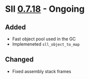 # Sll [0.7.18] - Ongoing

## Added

- Fast object pool used in the GC
- Implemeneted `sll_object_to_map`

## Changed

- Fixed assembly stack frames

[0.7.18]: https://github.com/sl-lang/sll/compare/sll-v0.7.17...main
